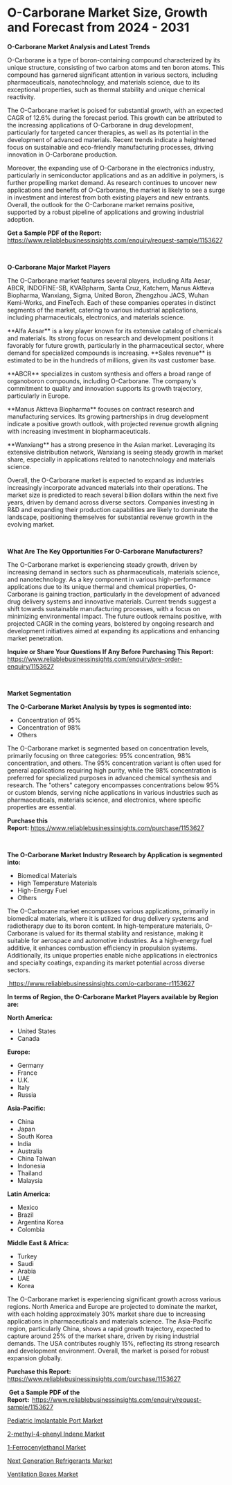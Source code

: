 <p><h1>O-Carborane Market Size, Growth and Forecast from 2024 - 2031</h1></p><p><strong>O-Carborane Market Analysis and Latest Trends</strong></p>
<p><p>O-Carborane is a type of boron-containing compound characterized by its unique structure, consisting of two carbon atoms and ten boron atoms. This compound has garnered significant attention in various sectors, including pharmaceuticals, nanotechnology, and materials science, due to its exceptional properties, such as thermal stability and unique chemical reactivity. </p><p>The O-Carborane market is poised for substantial growth, with an expected CAGR of 12.6% during the forecast period. This growth can be attributed to the increasing applications of O-Carborane in drug development, particularly for targeted cancer therapies, as well as its potential in the development of advanced materials. Recent trends indicate a heightened focus on sustainable and eco-friendly manufacturing processes, driving innovation in O-Carborane production. </p><p>Moreover, the expanding use of O-Carborane in the electronics industry, particularly in semiconductor applications and as an additive in polymers, is further propelling market demand. As research continues to uncover new applications and benefits of O-Carborane, the market is likely to see a surge in investment and interest from both existing players and new entrants. Overall, the outlook for the O-Carborane market remains positive, supported by a robust pipeline of applications and growing industrial adoption.</p></p>
<p><strong>Get a Sample PDF of the Report:&nbsp;</strong> <a href="https://www.reliablebusinessinsights.com/enquiry/request-sample/1153627">https://www.reliablebusinessinsights.com/enquiry/request-sample/1153627</a></p>
<p>&nbsp;</p>
<p><strong>O-Carborane Major Market Players</strong></p>
<p><p>The O-Carborane market features several players, including Alfa Aesar, ABCR, INDOFINE-SB, KVABpharm, Santa Cruz, Katchem, Manus Aktteva Biopharma, Wanxiang, Sigma, United Boron, Zhengzhou JACS, Wuhan Kemi-Works, and FineTech. Each of these companies operates in distinct segments of the market, catering to various industrial applications, including pharmaceuticals, electronics, and materials science.</p><p>**Alfa Aesar** is a key player known for its extensive catalog of chemicals and materials. Its strong focus on research and development positions it favorably for future growth, particularly in the pharmaceutical sector, where demand for specialized compounds is increasing. **Sales revenue** is estimated to be in the hundreds of millions, given its vast customer base.</p><p>**ABCR** specializes in custom synthesis and offers a broad range of organoboron compounds, including O-Carborane. The company's commitment to quality and innovation supports its growth trajectory, particularly in Europe.</p><p>**Manus Aktteva Biopharma** focuses on contract research and manufacturing services. Its growing partnerships in drug development indicate a positive growth outlook, with projected revenue growth aligning with increasing investment in biopharmaceuticals.</p><p>**Wanxiang** has a strong presence in the Asian market. Leveraging its extensive distribution network, Wanxiang is seeing steady growth in market share, especially in applications related to nanotechnology and materials science.</p><p>Overall, the O-Carborane market is expected to expand as industries increasingly incorporate advanced materials into their operations. The market size is predicted to reach several billion dollars within the next five years, driven by demand across diverse sectors. Companies investing in R&D and expanding their production capabilities are likely to dominate the landscape, positioning themselves for substantial revenue growth in the evolving market.</p></p>
<p>&nbsp;</p>
<p><strong>What Are The Key Opportunities For O-Carborane Manufacturers?</strong></p>
<p><p>The O-Carborane market is experiencing steady growth, driven by increasing demand in sectors such as pharmaceuticals, materials science, and nanotechnology. As a key component in various high-performance applications due to its unique thermal and chemical properties, O-Carborane is gaining traction, particularly in the development of advanced drug delivery systems and innovative materials. Current trends suggest a shift towards sustainable manufacturing processes, with a focus on minimizing environmental impact. The future outlook remains positive, with projected CAGR in the coming years, bolstered by ongoing research and development initiatives aimed at expanding its applications and enhancing market penetration.</p></p>
<p><strong>Inquire or Share Your Questions If Any Before Purchasing This Report:</strong> <a href="https://www.reliablebusinessinsights.com/enquiry/pre-order-enquiry/1153627">https://www.reliablebusinessinsights.com/enquiry/pre-order-enquiry/1153627</a></p>
<p>&nbsp;</p>
<p><strong>Market Segmentation</strong></p>
<p><strong>The O-Carborane Market Analysis by types is segmented into:</strong></p>
<p><ul><li>Concentration of 95%</li><li>Concentration of 98%</li><li>Others</li></ul></p>
<p><p>The O-Carborane market is segmented based on concentration levels, primarily focusing on three categories: 95% concentration, 98% concentration, and others. The 95% concentration variant is often used for general applications requiring high purity, while the 98% concentration is preferred for specialized purposes in advanced chemical synthesis and research. The "others" category encompasses concentrations below 95% or custom blends, serving niche applications in various industries such as pharmaceuticals, materials science, and electronics, where specific properties are essential.</p></p>
<p><strong>Purchase this Report:&nbsp;</strong><a href="https://www.reliablebusinessinsights.com/purchase/1153627">https://www.reliablebusinessinsights.com/purchase/1153627</a></p>
<p>&nbsp;</p>
<p><strong>The O-Carborane Market Industry Research by Application is segmented into:</strong></p>
<p><ul><li>Biomedical Materials</li><li>High Temperature Materials</li><li>High-Energy Fuel</li><li>Others</li></ul></p>
<p><p>The O-Carborane market encompasses various applications, primarily in biomedical materials, where it is utilized for drug delivery systems and radiotherapy due to its boron content. In high-temperature materials, O-Carborane is valued for its thermal stability and resistance, making it suitable for aerospace and automotive industries. As a high-energy fuel additive, it enhances combustion efficiency in propulsion systems. Additionally, its unique properties enable niche applications in electronics and specialty coatings, expanding its market potential across diverse sectors.</p></p>
<p><a href="https://www.reliablebusinessinsights.com/o-carborane-r1153627">&nbsp;https://www.reliablebusinessinsights.com/o-carborane-r1153627</a></p>
<p><strong>In terms of Region, the O-Carborane Market Players available by Region are:</strong></p>
<p>
    <p> <strong> North America: </strong>
        <ul>
            <li>United States</li>
            <li>Canada</li>
        </ul>
        </p> 
    <p> <strong> Europe: </strong>
        <ul>
            <li>Germany</li>
            <li>France</li>
            <li>U.K.</li>
            <li>Italy</li>
            <li>Russia</li>
        </ul>
        </p> 
    <p> <strong> Asia-Pacific: </strong>
        <ul>
            <li>China</li>
            <li>Japan</li>
            <li>South Korea</li>
            <li>India</li>
            <li>Australia</li>
            <li>China Taiwan</li>
            <li>Indonesia</li>
            <li>Thailand</li>
            <li>Malaysia</li>
        </ul>
        </p> 
    <p> <strong> Latin America: </strong>
        <ul>
            <li>Mexico</li>
            <li>Brazil</li>
            <li>Argentina Korea</li>
            <li>Colombia</li>
        </ul>
        </p> 
    <p> <strong> Middle East & Africa: </strong>
        <ul>
            <li>Turkey</li>
            <li>Saudi</li>
            <li>Arabia</li>
            <li>UAE</li>
            <li>Korea</li>
        </ul>
    </p>
    </p>
<p><p>The O-Carborane market is experiencing significant growth across various regions. North America and Europe are projected to dominate the market, with each holding approximately 30% market share due to increasing applications in pharmaceuticals and materials science. The Asia-Pacific region, particularly China, shows a rapid growth trajectory, expected to capture around 25% of the market share, driven by rising industrial demands. The USA contributes roughly 15%, reflecting its strong research and development environment. Overall, the market is poised for robust expansion globally.</p></p>
<p><strong>Purchase this Report: </strong><a href="https://www.reliablebusinessinsights.com/purchase/1153627">https://www.reliablebusinessinsights.com/purchase/1153627</a></p>
<p>&nbsp;<strong>Get a Sample PDF of the Report:&nbsp;&nbsp;</strong><a href="https://www.reliablebusinessinsights.com/enquiry/request-sample/1153627">https://www.reliablebusinessinsights.com/enquiry/request-sample/1153627</a></p>
<p><strong></strong></p>
<p><p><a href="https://github.com/SanjidaMahmud54/Market-Research-Report-List-1/blob/main/pediatric-implantable-port-market.md">Pediatric Implantable Port Market</a></p><p><a href="https://issuu.com/reportprime-2/docs/2-methyl-4-phenyl-indene-market-siz_0e0c8e75a72bd5">2-methyl-4-phenyl Indene Market</a></p><p><a href="https://issuu.com/reportprime-2/docs/1-ferrocenylethanol-market-size-203_32b52ce813a610">1-Ferrocenylethanol Market</a></p><p><a href="https://www.linkedin.com/pulse/market-insights-global-next-generation-refrigerants-forecast-bsgqc?trackingId=dXoA5ZfPR1Kfr3kPrfh2WQ%3D%3D">Next Generation Refrigerants Market</a></p><p><a href="https://www.linkedin.com/pulse/ventilation-boxes-market-size-growing-cagr-42-report-covers-ufdze?trackingId=vy4gL8AJQFC8o%2FRa1exOHg%3D%3D">Ventilation Boxes Market</a></p></p>